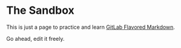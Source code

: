 # The Sandbox


This is just a page to practice and learn [GitLab Flavored Markdown](https://docs.gitlab.com/ee/user/markdown.html). 


Go ahead, edit it freely.
